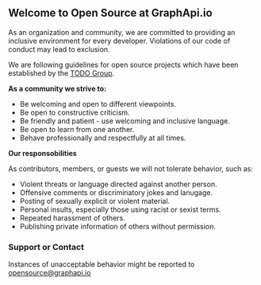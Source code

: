 ## Welcome to Open Source at GraphApi.io 

As an organization and community, we are committed to providing an inclusive environment for every developer. 
Violations of our code of conduct may lead to exclusion. 

We are following guidelines for open source projects which have been established by the [TODO Group](https://todogroup.org/).

**As a community we strive to:**

- Be welcoming and open to different viewpoints.
- Be open to constructive criticism.
- Be friendly and patient - use welcoming and inclusive language.
- Be open to learn from one another.
- Behave professionally and respectfully at all times.

**Our responsobilities**

As contributors, members, or guests we will not tolerate behavior, such as:

- Violent threats or language directed against another person.
- Offensive comments or discriminatory jokes and lanugage.
- Posting of sexually explicit or violent material.
- Personal insults, especially those using racist or sexist terms.
- Repeated harassment of others.
- Publishing private information of others without permission.

### Support or Contact

Instances of unacceptable behavior might be reported to opensource@graphapi.io 
